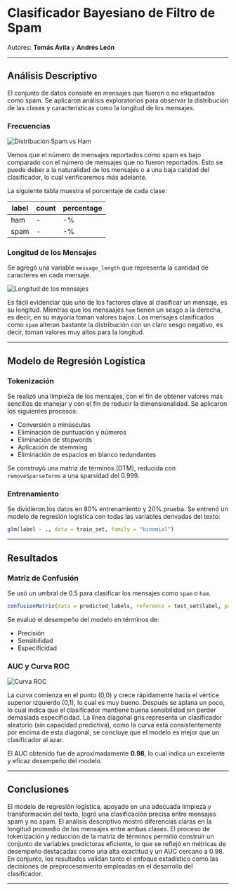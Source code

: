 # Clasificador Bayesiano de Filtro de Spam

Autores: **Tomás Ávila** y **Andrés León**

---

## Análisis Descriptivo

El conjunto de datos consiste en mensajes que fueron o no etiquetados como spam. Se aplicaron análisis exploratorios para observar la distribución de las clases y características como la longitud de los mensajes.

### Frecuencias

![Distribución Spam vs Ham](figure-html/unnamed-chunk-3-1.png)

Vemos que el número de mensajes reportados como spam es bajo comparado con el número de mensajes que no fueron reportados. Esto se puede deber a la naturalidad de los mensajes o a una baja calidad del clasificador, lo cual verificaremos más adelante.

La siguiente tabla muestra el porcentaje de cada clase:

| label | count | percentage |
|-------|-------|------------|
| ham   | -   | -%      |
| spam  | -   | -%      |

### Longitud de los Mensajes

Se agregó una variable `message_length` que representa la cantidad de caracteres en cada mensaje.

![Longitud de los mensajes](figure-html/unnamed-chunk-4-1.png)

Es fácil evidenciar que uno de los factores clave al clasificar un mensaje, es su longitud. Mientras que los mensaajes `ham` tienen un sesgo a la derecha, es decir, en su mayoría toman valores bajos. Los mensajes clasificados como `spam` alteran bastante la distribución con un claro sesgo negativo, es decir, toman valores muy altos para la longitud.

---

## Modelo de Regresión Logística

### Tokenización

Se realizó una limpieza de los mensajes, con el fin de obtener valores más sencillos de manejar y con el fin de reducir la dimensionalidad. Se aplicaron los siguientes procesos:

- Conversión a minúsculas
- Eliminación de puntuación y números
- Eliminación de stopwords
- Aplicación de stemming
- Eliminación de espacios en blanco redundantes

Se construyó una matriz de términos (DTM), reducida con `removeSparseTerms` a una sparsidad del 0.999.

### Entrenamiento

Se dividieron los datos en 80% entrenamiento y 20% prueba. Se entrenó un modelo de regresión logística con todas las variables derivadas del texto:

```r
glm(label ~ ., data = train_set, family = "binomial")
```

---

## Resultados

### Matriz de Confusión

Se usó un umbral de 0.5 para clasificar los mensajes como `spam` o `ham`.

```r
confusionMatrix(data = predicted_labels, reference = test_set$label, positive = "spam")
```

Se evaluó el desempeño del modelo en términos de:

- Precisión
- Sensibilidad
- Especificidad

### AUC y Curva ROC

![Curva ROC](figure-html/unnamed-chunk-9-1.png)

La curva comienza en el punto (0,0) y crece rápidamente hacia el vértice superior izquierdo (0,1), lo cual es muy bueno. Después se aplana un poco, lo cual indica que el clasificador mantiene buena sensibilidad sin perder demasiada especificidad.
La línea diagonal gris representa un clasificador aleatorio (sin capacidad predictiva), como la curva está consistentemente por encima de esta diagonal, se concluye que el modelo es mejor que un clasificador al azar.

El AUC obtenido fue de aproximadamente **0.98**, lo cual indica un excelente y eficaz desempeño del modelo.

---

## Conclusiones

El modelo de regresión logística, apoyado en una adecuada limpieza y transformación del texto, logró una clasificación precisa entre mensajes spam y no spam. El análisis descriptivo mostró diferencias claras en la longitud promedio de los mensajes entre ambas clases. El proceso de tokenización y reducción de la matriz de términos permitió construir un conjunto de variables predictoras eficiente, lo que se reflejó en métricas de desempeño destacadas como una alta exactitud y un AUC cercano a 0.98. En conjunto, los resultados validan tanto el enfoque estadístico como las decisiones de preprocesamiento empleadas en el desarrollo del clasificador.

---
